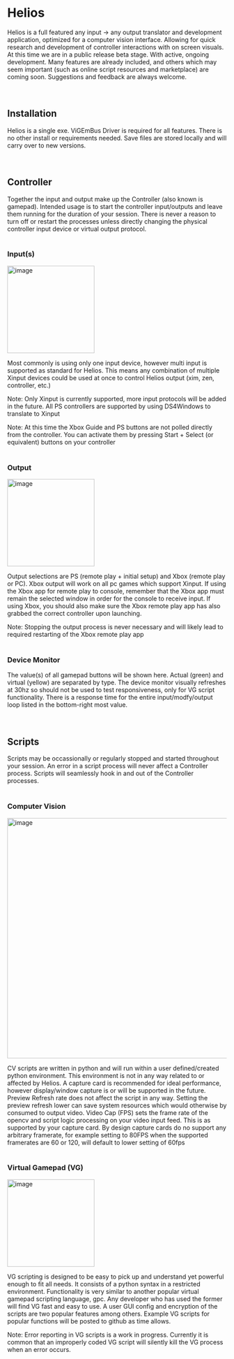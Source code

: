 # Helios

Helios is a full featured any input -> any output translator and development application, optimized for a computer vision interface. Allowing for quick research and development of controller interactions with on screen visuals. At this time we are in a public release beta stage. With active, ongoing development. Many features are already included, and others which may seem important (such as online script resources and marketplace) are coming soon. Suggestions and feedback are always welcome.
<br>
<br>
<br>

## Installation
Helios is a single exe. ViGEmBus Driver is required for all features. There is no other install or requirements needed. Save files are stored locally and will carry over to new versions.
<br>
<br>
<br>

## Controller
Together the input and output make up the Controller (also known is gamepad). Intended usage is to start the controller input/outputs and leave them running for the duration of your session. There is never a reason to turn off or restart the processes unless directly changing the physical controller input device or virtual output protocol.
<br>
<br>

### Input(s)

<img width="200" alt="image" src="https://github.com/InputSense/Helios/assets/39347854/fbff339b-3555-42b3-bfb8-75aa5cbaff80">

Most commonly is using only one input device, however multi input is supported as standard for Helios. This means any combination of multiple Xinput devices could be used at once to control Helios output (xim, zen, controller, etc.)

Note: Only Xinput is currently supported, more input protocols will be added in the future. All PS controllers are supported by using DS4Windows to translate to Xinput

Note: At this time the Xbox Guide and PS buttons are not polled directly from the controller. You can activate them by pressing Start + Select (or equivalent) buttons on your controller
<br>
<br>

### Output

<img width="200" alt="image" src="https://github.com/InputSense/Helios/assets/39347854/603a416f-31d5-475a-9dcd-c4cf47cab81d">

Output selections are PS (remote play + initial setup) and Xbox (remote play or PC). Xbox output will work on all pc games which support Xinput. If using the Xbox app for remote play to console, remember that the Xbox app must remain the selected window in order for the console to receive input. If using Xbox, you should also make sure the Xbox remote play app has also grabbed the correct controller upon launching.

Note: Stopping the output process is never necessary and will likely lead to required restarting of the Xbox remote play app
<br>
<br>

### Device Monitor

The value(s) of all gamepad buttons will be shown here. Actual (green) and virtual (yellow) are separated by type. The device monitor visually refreshes at 30hz so should not be used to test responsiveness, only for VG script functionality. There is a response time for the entire input/modfy/output loop listed in the bottom-right most value.
<br>
<br>
<br>

## Scripts

Scripts may be occassionally or regularly stopped and started throughout your session. An error in a script process will never affect a Controller process. Scripts will seamlessly hook in and out of the Controller processes.
<br>
<br>

### Computer Vision

<img width="550" alt="image" src="https://github.com/InputSense/Helios/assets/39347854/1027bff8-f70d-4c76-93b2-64d697ee6b53">

CV scripts are written in python and will run within a user defined/created python environment. This environment is not in any way related to or affected by Helios. A capture card is recommended for ideal performance, however display/window capture is or will be supported in the future. Preview Refresh rate does not affect the script in any way. Setting the preview refresh lower can save system resources which would otherwise by consumed to output video. Video Cap (FPS) sets the frame rate of the opencv and script logic processing on your video input feed. This is as supported by your capture card. By design capture cards do no support any arbitrary framerate, for example setting to 80FPS when the supported framerates are 60 or 120, will default to lower setting of 60fps
<br>
<br>

### Virtual Gamepad (VG)

<img width="200" alt="image" src="https://github.com/InputSense/Helios/assets/39347854/daa6dde8-9aff-4cb0-988e-40409720f96b">

VG scripting is designed to be easy to pick up and understand yet powerful enough to fit all needs. It consists of a python syntax in a restricted environment. Functionality is very similar to another popular virtual gamepad scripting language, gpc. Any developer who has used the former will find VG fast and easy to use. A user GUI config and encryption of the scripts are two popular features among others. Example VG scripts for popular functions will be posted to github as time allows.

Note: Error reporting in VG scripts is a work in progress. Currently it is common that an improperly coded VG script will silently kill the VG process when an error occurs.







